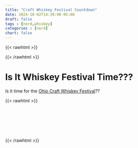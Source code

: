 ```yaml
---
title: "Craft Whiskey Festival Countdown"
date: 2024-10-02T14:39:00-05:00
draft: false
tags : [nerd,whiskey]
categories : [nerd]
chart: false
---
```


{{< rawhtml >}}
<script src="https://cdn.jsdelivr.net/npm/@tsparticles/confetti@3.0.3/tsparticles.confetti.bundle.min.js"></script>

<style>
    #WHISKEY {
        font-size: 40pt;
        color: black;

    }
</style> 
{{< /rawhtml >}}

# Is It Whiskey Festival Time???
Is it time for the [Ohio Craft Whiskey Festival](https://www.henmick.com/ohio-craft-whiskey-festival)??



<!--more--> 

{{< rawhtml >}}
<div id="WHISKEY"> &nbsp; </div>
<div id="NOTE"> &nbsp; </div>

<script> 

    var whiskey = document.getElementById("WHISKEY");
    var note = document.getElementById("NOTE");
    

    const date1 = new Date('October 18, 2024 00:00:00');
    const date2 = new Date('October 21, 2024 00:00:00')
    //const date1 = new Date('October 18, 2023 00:00:00');
    
    if (Date.now() > date2) {
        whiskey.innerHTML = '<p>The whiskey festival is over &#128542; </p>'
        note.innerHTML = ' '
    }
    if ((Date.now() > date1) && (Date.now() < date2)) {
        whiskey.innerHTML = '<p>YES &#128516; </p>'
        note.innerHTML = ' <p>The <a href="https://www.henmick.com/ohio-craft-whiskey-festival" target="_blank">Ohio Craft Whiskey Festival </a> is this weekend. <b>Start driving Louise! </b></p>'
        const duration = 20 * 1000,
        animationEnd = Date.now() + duration,
        defaults = { startVelocity: 30, spread: 360, ticks: 60, zIndex: 0 };

        function randomInRange(min, max) {
        return Math.random() * (max - min) + min;
        }

        const interval = setInterval(function() {
        const timeLeft = animationEnd - Date.now();

        if (timeLeft <= 0) {
            return clearInterval(interval);
        }

        const particleCount = 50 * (timeLeft / duration);

        // since particles fall down, start a bit higher than random
        confetti(
            Object.assign({}, defaults, {
            particleCount,
            origin: { x: randomInRange(0.1, 0.3), y: Math.random() - 0.2 },
            })
        );
        confetti(
            Object.assign({}, defaults, {
            particleCount,
            origin: { x: randomInRange(0.7, 0.9), y: Math.random() - 0.2 },
            })
        );
        }, 250);



    } 
    
    if (Date.now() < date1)    {
        whiskey.innerHTML = "No &#128542;";

    }

</script>
{{< /rawhtml >}}






